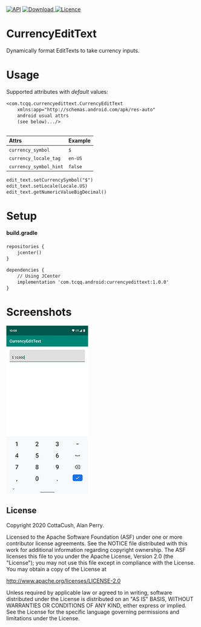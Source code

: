 [![API](https://img.shields.io/badge/API-17%2B-brightgreen.svg?style=flat)](https://android-arsenal.com/api?level=17)
[ ![Download](https://api.bintray.com/packages/tcqq/android/currencyedittext/images/download.svg?version=1.0.0) ](https://bintray.com/tcqq/android/currencyedittext/1.0.0/link)
[![Licence](https://img.shields.io/badge/Licence-Apache2-blue.svg)](http://www.apache.org/licenses/LICENSE-2.0)

# CurrencyEditText

Dynamically format EditTexts to take currency inputs.

# Usage
Supported attributes with _default_ values:
``` 
<com.tcqq.currencyedittext.CurrencyEditText
    xmlns:app="http://schemas.android.com/apk/res-auto"
    android usual attrs
    (see below).../>
   
```
|**Attrs**|**Example** |
|:---|:---|
| `currency_symbol` | `$`
| `currency_locale_tag` | `en-US`
| `currency_symbol_hint` | `false`

```
edit_text.setCurrencySymbol("$")
edit_text.setLocale(Locale.US)
edit_text.getNumericValueBigDecimal()
```

# Setup
#### build.gradle
```
repositories {
    jcenter()
}
```
```
dependencies {
    // Using JCenter
    implementation 'com.tcqq.android:currencyedittext:1.0.0'
}
```

# Screenshots

![Screenshot](/screenshots/screenshot.png)

License
-------

Copyright 2020 CottaCush, Alan Perry.

Licensed to the Apache Software Foundation (ASF) under one or more contributor
license agreements.  See the NOTICE file distributed with this work for
additional information regarding copyright ownership.  The ASF licenses this
file to you under the Apache License, Version 2.0 (the "License"); you may not
use this file except in compliance with the License.  You may obtain a copy of
the License at

  <http://www.apache.org/licenses/LICENSE-2.0>

Unless required by applicable law or agreed to in writing, software
distributed under the License is distributed on an "AS IS" BASIS, WITHOUT
WARRANTIES OR CONDITIONS OF ANY KIND, either express or implied.  See the
License for the specific language governing permissions and limitations under
the License.
